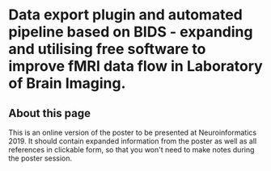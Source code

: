# Data export plugin and automated pipeline based on BIDS - expanding and utilising free software to improve fMRI data flow in Laboratory of Brain Imaging.

## About this page
This is an online version of the poster to be presented at Neuroinformatics 2019. It should contain expanded information from the poster as well as all references in clickable form, so that you won't need to make notes during the poster session.
